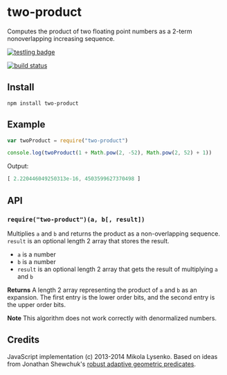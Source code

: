 two-product
===========
Computes the product of two floating point numbers as a 2-term nonoverlapping increasing sequence.

[![testling badge](https://ci.testling.com/mikolalysenko/two-product.png)](https://ci.testling.com/mikolalysenko/two-product)

[![build status](https://secure.travis-ci.org/mikolalysenko/two-product.png)](http://travis-ci.org/mikolalysenko/two-product)

## Install

```
npm install two-product
```
		
## Example

```javascript
var twoProduct = require("two-product")

console.log(twoProduct(1 + Math.pow(2, -52), Math.pow(2, 52) + 1))
```

Output:

```javascript
[ 2.220446049250313e-16, 4503599627370498 ]
```

## API

### `require("two-product")(a, b[, result])`
Multiplies `a` and `b` and returns the product as a non-overlapping sequence.  `result` is an optional length 2 array that stores the result.

* `a` is a number
* `b` is a number
* `result` is an optional length 2 array that gets the result of multiplying `a` and `b`

**Returns** A length 2 array representing the product of `a` and `b` as an expansion.  The first entry is the lower order bits, and the second entry is the upper order bits.

**Note** This algorithm does not work correctly with denormalized numbers.

## Credits
JavaScript implementation (c) 2013-2014 Mikola Lysenko.  Based on ideas from Jonathan Shewchuk's [robust adaptive geometric predicates](http://www.cs.cmu.edu/~quake/robust.html).